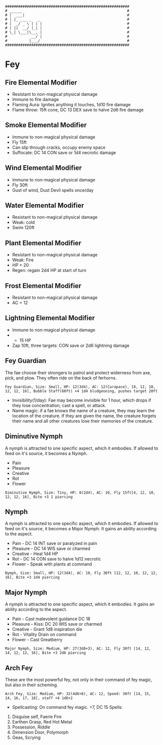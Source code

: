 ```
#########################################################
# ______                                                #
# |  ___|                                               #
# | |_ ___ _   _                                        #
# |  _/ _ \ | | |                                       #
# | ||  __/ |_| |                                       #
# \_| \___|\__, |                                       #
#           __/ |                                       #
#          |___/                                        #
#########################################################
```
# Fey

## Fire Elemental Modifier
- Resistant to non-magical physical damage
- Immune to fire damage
- Flaming Aura: Ignites anything it touches, 1d10 fire damage
- Flame throw: 15ft cone, DC 13 DEX save to halve 2d6 fire damage

## Smoke Elemental Modifier
- Immune to non-magical physical damage
- Fly 15ft
- Can slip through cracks, occupy enemy space
- Suffocate: DC 14 CON save or 1d4 necrotic damage

## Wind Elemental Modifier
- Immune to non-magical physical damage
- Fly 30ft
- Gust of wind, Dust Devil spells once/day


## Water Elemental Modifier
- Resistant to non-magical physical damage
- Weak: cold
- Swim 120ft

## Plant Elemental Modifier
- Resistant to non-magical physical damage
- Weak: Fire
- HP + 20
- Regen: regain 2d4 HP at start of turn

## Frost Elemental Modifier
- Resistant to non-magical physical damage
- AC = 12

## Lightning Elemental Modifier
- Immune to non-magical physical damage
- + 15 HP
- Zap 10ft, three targets: CON save or 2d6 lightning damage


## Fey Guardian
The fae choose their strongers to patrol and protect widerness from axe, pick, and plow. They often ride on the back of ferhorns.

`Fey Guardian, Size: Small, HP: 12(3d4), AC: 12(Carapace), [8, 12, 10, 12, 12, 16], Bubble Staff(60ft) +4 1d4 bludgeoning, pushes target 20ft`
- Invisibility(1/day): Fae may become invisible for 1 hour, which drops if they lose concentration, cast a spell, or attack.
- Name magic: if a fae knows the name of a creature, they may learn the location of the creature. If they are given the name, the creature forgets their name and all other creatures lose their memories of the creature.

## Diminutive Nymph
A nymph is attracted to one specific aspect, which it embodies. If allowed to feed on it's source, it becomes a Nymph.
- Pain
- Pleasure
- Creative
- Rot
- Flower

`Diminutive Nymph, Size: Tiny, HP: 8(2d4), AC: 10, Fly 15ft[4, 12, 10, 12, 12, 16], Bite +3 1 piercing`

## Nymph
A nymph is attracted to one specific aspect, which it embodies. If allowed to feed on it's source, it becomes a Major Nymph. It gains an ability according to the aspect.
- Pain - DC 14 INT save or paralyzed in pain
- Pleasure - DC 14 WIS save or charmed
- Creative - Heal 1d4 HP
- Rot - DC 14 CON save to halve 1d12 necrotic 
- Flower - Speak with plants at command

`Nymph, Size: Small, HP: 12(3d4), AC: 10, Fly 30ft [12, 12, 10, 12, 12, 16], Bite +3 1d4 piercing`

## Major Nymph
A nymph is attracted to one specific aspect, which it embodies. It gains an ability according to the aspect.
- Pain - Cast malevolent guidance DC 18
- Pleasure - Kiss: DC 20 WIS save or charmed
- Creative - Grant 1d8 inspiration die
- Rot - Vitality Drain on command
- Flower - Cast Greatberry

`Major Nymph, Size: Medium, HP: 27(3d8+3), AC: 12, Fly 30ft [14, 12, 14, 12, 12, 16], Bite +3 2d6 piercing`

## Arch Fey
These are the most powerful fey, not only in their command of fey magic, but also in their scheming.

`Arch Fey, Size: Medium, HP: 32(4d6+8), AC: 12, Speed: 30ft [14, 15, 14, 16, 17, 18], staff +4 1d6+2`
- Spellcasting: On command fey magic. +7, DC 15 Spells:
1. Disguise self, Faerie Fire
2. Earthen Grasp, Red Hot Metal
3. Possession, Riddle
4. Dimension Door, Polymorph
5. Geas, Scrying
